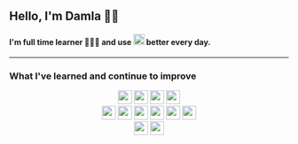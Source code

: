 ## Hello, I'm Damla 💃🏻

#### I'm full time learner 👩🏽‍💻 and use <img src="https://cdn.jsdelivr.net/gh/devicons/devicon@latest/icons/google/google-original.svg" height="20" />  better every day.

----
### What I've learned and continue to improve
<div align="center">
<div>
<img src="https://cdn.jsdelivr.net/gh/devicons/devicon@latest/icons/csharp/csharp-original.svg" height="25"/>        
<img src="https://cdn.jsdelivr.net/gh/devicons/devicon@latest/icons/dotnetcore/dotnetcore-plain.svg" height="25"/>
<img src="https://cdn.jsdelivr.net/gh/devicons/devicon@latest/icons/visualstudio/visualstudio-original.svg" height="25"/>         
<img src="https://cdn.jsdelivr.net/gh/devicons/devicon@latest/icons/vscode/vscode-original-wordmark.svg" height="25"/>
</div>

<div>
<img src="https://cdn.jsdelivr.net/gh/devicons/devicon@latest/icons/bootstrap/bootstrap-original-wordmark.svg" height="25" />        
<img src="https://cdn.jsdelivr.net/gh/devicons/devicon@latest/icons/javascript/javascript-original.svg" height="25" /> 
<img src="https://cdn.jsdelivr.net/gh/devicons/devicon@latest/icons/html5/html5-original-wordmark.svg" height="25"/>
<img src="https://cdn.jsdelivr.net/gh/devicons/devicon@latest/icons/react/react-original-wordmark.svg" height="25" />        
<img src="https://cdn.jsdelivr.net/gh/devicons/devicon@latest/icons/css3/css3-original-wordmark.svg" height="25"/>         
<img src="https://cdn.jsdelivr.net/gh/devicons/devicon@latest/icons/sass/sass-original.svg" height="25"/>       
</div>

<div>
<img src="https://cdn.jsdelivr.net/gh/devicons/devicon@latest/icons/azuresqldatabase/azuresqldatabase-original.svg" height="25"/>
<img src="https://cdn.jsdelivr.net/gh/devicons/devicon@latest/icons/microsoftsqlserver/microsoftsqlserver-original-wordmark.svg" height="25"/>  
</div>
</div>


          

            

          
          
          
